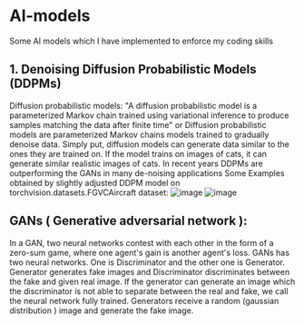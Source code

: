 # AI-models
Some AI models which I have implemented to enforce my coding skills
## 1. Denoising Diffusion Probabilistic Models (DDPMs)
Diffusion probabilistic models:
"A diffusion probabilistic model is a parameterized Markov chain trained using variational inference to produce samples matching the data after finite time" or Diffusion probabilistic models are parameterized Markov chains models trained to gradually denoise data.
Simply put, diffusion models can generate data similar to the ones they are trained on. If the model trains on images of cats, it can generate similar realistic images of cats. In recent years DDPMs are outperforming the GANs in many de-noising applications
Some Examples obtained by slightly adjusted DDPM model on  torchvision.datasets.FGVCAircraft dataset: 
![image](https://github.com/metenes/AI-models/assets/91368249/17d084db-106a-42ce-bea4-312174c1c03e)
![image](https://github.com/metenes/AI-models/assets/91368249/c7637224-a512-4cfb-835b-50fc5769ca2c)


## GANs ( Generative adversarial network ): 
In a GAN, two neural networks contest with each other in the form of a zero-sum game, where one agent's gain is another agent's loss. GANs has two neural networks. One is Discriminator and the other one is Generator. Generator generates fake images and Discriminator discriminates between the fake and given real image. If the generator can generate an image which the discriminator is not able to separate between the real and fake, we call the neural network fully trained. Generators receive a random (gaussian distribution ) image and generate the fake image. 
